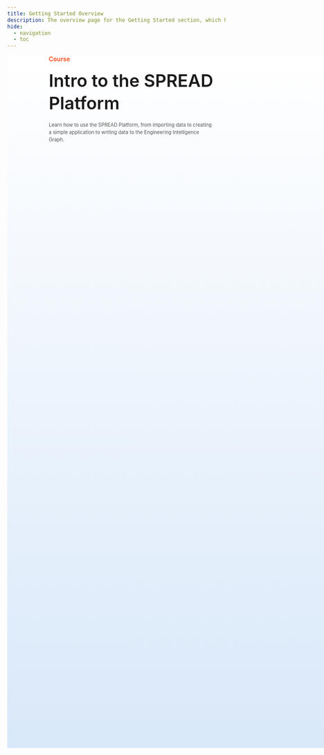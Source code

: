 ```yaml
---
title: Getting Started Overview
description: The overview page for the Getting Started section, which has learning content for using the SPREAD Platform.
hide:
  - navigation
  - toc
---
```


<!--
README

For guidance on how to write documenation, see https://dev.stage.spread.ai/docs/contributor/guide.html. Contact Documentation when this document is ready for review.
-->

<style>
     .md-typeset h1, .md-source-file, .md-typeset hr {
          display: none;
     }

     .md-typeset [data-preview], .md-typeset abbr {
          border-bottom: none;
     }

     nav.md-path {
          display: none !important;
     }

     .md-main__inner {
          margin: 0 !important;
     }

     article.md-content__inner {
          margin: 0 !important;
          padding-bottom: 3em;
          padding-top: 3em;
     }

     .header {
          width: 100vw;
          background-image: linear-gradient(0deg,#d9e8f9,white);
          min-height: 40vh;
     }
</style>


<div class='header'>

<div style='text-align: left; font-weight: 600; width: 40vw; padding-left: 10vw'>
	<div style='color: #FF4715'>Course</div>
	<div style='padding-top: 1rem; padding-bottom: 1rem; font-size: 2.5rem; line-height: 1.3' markdown>Intro to the SPREAD Platform</div>
	<div style='color: #525252; line-height: 1.5; font-weight: 400; font-size: 0.7rem'>Learn how to use the SPREAD Platform, from importing data to creating a simple application to writing data to the Engineering Intelligence Graph.</div>
</div>


</div>



<!-- <br>
<div style='text-align: center'>
     <a href="feed_rss_updated.xml" class="md-button md-button--primary" style="margin-right: 2em">Latest Updates</a>
     <a href="glossary/glossary.html" class="md-button md-button--primary">Glossary</a>
</div>

<br>
<br>

<div style='text-align: center'><h2 style='color:  #ff450e'><a href="overview/platform-overview.html"><strong>Platform</strong></a></h2>The platform is the foundation of the SPREAD ecosystem and contains the Engineering Intelligence Graph. SPREAD provide tools to manage the platform for your users.</div>
<br>
<div class='grid cards' markdown>

- :material-database-cog:{ .lg .middle } __Information model__

    ---

    Understand how information is stored and used in the SPREAD Platform.

    [:octicons-arrow-right-24: Information model](platform/information-model/information-model-overview.md)

-   :material-account-supervisor:{ .lg .middle } __User Management__

    ---

    Manage users in the SPREAD Platform.

    [:octicons-arrow-right-24: User Management](platform/user-management/user-management-and-permissions.md)

</div>

<br>
<br>

<div style='text-align: center'><h2 style='color:  #ff450e'><a href="overview/platform-tools-overview.html"><strong>Platform Tools</strong></a></h2>Tools allow you to create custom applications and to import data into the Platform. With tools you can create any number of unique applications for your needs.</div>
<br>
<div class='grid cards' markdown>

-   :material-file-import:{ .lg .middle } __Data Import__

    ---

    Map and ingest your unstructured data into the SPREAD GraphQL schema.

    [:octicons-arrow-right-24: Importing Data](platform-tools/data-import/data-import-overview.md)

-   :material-selection-drag:{ .lg .middle } __Studio__

    ---

    Create custom applications, using your product knowledge, in a low-code visual environment.

    [:octicons-arrow-right-24: Using Studio](platform-tools/using-studio/studio-overview.md)

-   :material-arrow-decision:{ .lg .middle } __Flows__

    ---

    Fetch, transform, extract, and load data to use in your SPREAD applications.

    [:octicons-arrow-right-24: Using Flows](platform-tools/using-flows/using-flows-overview.md)
</div>

<br>
<br>

<div style='text-align: center'><h2 style='color:  #ff450e'><a href="overview/applications-overview.html"><strong>Applications</strong></a></h2>SPREAD-created applications allow you to use your product data as actionable intelligence.</div>
<br>
<div class='grid cards' markdown>

-   :material-chart-sankey-variant:{ .lg .middle } __Circuit Diagram Creator__

    ---

    Create schematic circuit diagrams with reusable components.

    [:octicons-arrow-right-24: Using Circuit Diagram Creator](applications/using-circuit-diagram-creator/circuit-diagram-creator-overview.md)

-   :material-transit-connection-variant:{ .lg .middle } __Connectivity Analyzer__

    ---

    Detect, analyze, and troubleshoot electrical errors.

    [:octicons-arrow-right-24: Using Connectivity Analyzer](applications/using-connectivity-analyzer/connectivity-analyzer-overview.md)

-   :material-transit-connection-variant:{ .lg .middle } __Electromagnetic Compatibility Analyzer__

    ---

    Improve testing for electromagnetic compatibility.

    [:octicons-arrow-right-24: Using EMC Analysis](applications/using-emc-analysis/emc-analysis-overview.md)

-   :material-graph:{ .lg .middle } __Planning Assist__

    ---

    Create precedence graphs that define product assembly sequences.

    [:octicons-arrow-right-24: Using Planning Assist](applications/using-planning-assist/planning-assist-overview.md)

-   :material-brain:{ .lg .middle } __SPREAD-GPT__

    ---

    Query data using normal, everyday language.

    [:octicons-arrow-right-24: Using SPREAD-GPT](applications/using-spread-gpt/spread-gpt-overview.md)

</div> -->
